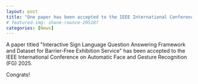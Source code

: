 ```yaml
---
layout: post
title: "One paper has been accepted to the IEEE International Conference on Automatic Face and Gesture Recognition (FG) 2025"
# featured-img: shane-rounce-205187
categories: [News]
---
```


A paper titled "Interactive Sign Language Question Answering Framework and Dataset for Barrier-Free Exhibition Service" has been accepted to the IEEE International Conference on Automatic Face and Gesture Recognition (FG) 2025.

Congrats!
